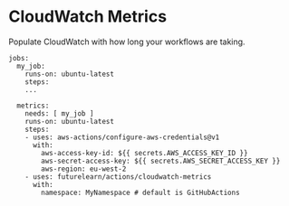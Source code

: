 # CloudWatch Metrics

Populate CloudWatch with how long your workflows are taking.

```
jobs:
  my_job:
    runs-on: ubuntu-latest
    steps:
    ...

  metrics:
    needs: [ my_job ]
    runs-on: ubuntu-latest
    steps:
    - uses: aws-actions/configure-aws-credentials@v1
      with:
        aws-access-key-id: ${{ secrets.AWS_ACCESS_KEY_ID }}
        aws-secret-access-key: ${{ secrets.AWS_SECRET_ACCESS_KEY }}
        aws-region: eu-west-2
    - uses: futurelearn/actions/cloudwatch-metrics
      with:
        namespace: MyNamespace # default is GitHubActions
```

